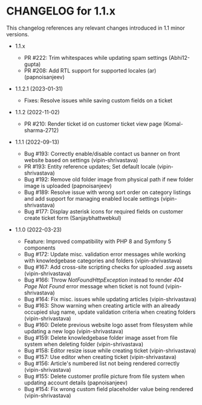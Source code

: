 CHANGELOG for 1.1.x
===================

This changelog references any relevant changes introduced in 1.1 minor versions.

* 1.1.x
    * PR #222: Trim whitespaces while updating spam settings (Abhi12-gupta)
    * PR #208: Add RTL support for supported locales (ar) (papnoisanjeev)

* 1.1.2.1 (2023-01-31)
    * Fixes: Resolve issues while saving custom fields on a ticket

* 1.1.2 (2022-11-02)
    * PR #210: Render ticket id on customer ticket view page (Komal-sharma-2712)

* 1.1.1 (2022-09-13)
    * Bug #193: Correctly enable/disable contact us banner on front website based on settings (vipin-shrivastava)
    * PR #193: Entity reference updates; Set default locale (vipin-shrivastava)
    * Bug #192: Remove old folder image from physical path if new folder image is uploaded (papnoisanjeev)
    * Bug #189: Resolve issue with wrong sort order on category listings and add support for managing enabled locale settings (vipin-shrivastava)
    * Bug #177: Display asterisk icons for required fields on customer create ticket form (Sanjaybhattwebkul)

* 1.1.0 (2022-03-23)
    * Feature: Improved compatibility with PHP 8 and Symfony 5 components
    * Bug #172: Update misc. validation error messages while working with knowledgebase categories and folders (vipin-shrivastava)
    * Bug #167: Add cross-site scripting checks for uploaded .svg assets (vipin-shrivastava)
    * Bug #166: Throw *NotFoundHttpException* instead to render *404 Page Not Found* error message when ticket is not found (vipin-shrivastava)
    * Bug #164: Fix misc. issues while updating articles (vipin-shrivastava)
    * Bug #163: Show warning when creating article with an already occupied slug name, update validation criteria when creating folders (vipin-shrivastava)
    * Bug #160: Delete previous website logo asset from filesystem while updating a new logo (vipin-shrivastava)
    * Bug #159: Delete knowledgebase folder image asset from file system when deleting folder (vipin-shrivastava)
    * Bug #158: Editor resize issue while creating ticket (vipin-shrivastava)
    * Bug #157: Use editor when creating ticket (vipin-shrivastava)
    * Bug #156: Article's numbered list not being rendered correctly (vipin-shrivastava)
    * Bug #155: Delete customer profile picture from file system when updating account details (papnoisanjeev)
    * Bug #154: Fix wrong custom field placeholder value being rendered (vipin-shrivastava)
